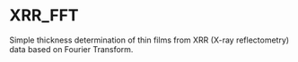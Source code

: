 # XRR_FFT
Simple thickness determination of thin films from XRR (X-ray reflectometry) data based on Fourier Transform.
